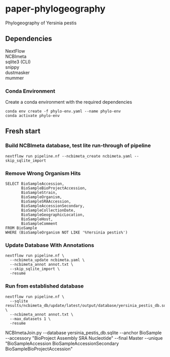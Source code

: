 # paper-phylogeography
Phylogeography of Yersinia pestis

## Dependencies
NextFlow  
NCBImeta  
sqlite3 (CLI)  
snippy  
dustmasker  
mummer  

### Conda Environment
Create a conda environment with the required dependencies  
```
conda env create -f phylo-env.yaml --name phylo-env
conda activate phylo-env
```

## Fresh start

### Build NCBImeta database, test lite run-through of pipeline
```
nextflow run pipeline.nf --ncbimeta_create ncbimeta.yaml --skip_sqlite_import
```

### Remove Wrong Organism Hits
```
SELECT BioSampleAccession,
       BioSampleBioProjectAccession,
       BioSampleStrain,
       BioSampleOrganism,
       BioSampleSRAAccession,
       BioSampleAccessionSecondary,
       BioSampleCollectionDate,
       BioSampleGeographicLocation,
       BioSampleHost,
       BioSampleComment
FROM BioSample
WHERE (BioSampleOrganism NOT LIKE '%Yersinia pestis%')
```

### Update Database With Annotations
```
nextflow run pipeline.nf \
  --ncbimeta_update ncbimeta.yaml \
  --ncbimeta_annot annot.txt \
  --skip_sqlite_import \
  -resume
```

### Run from established database
```
nextflow run pipeline.nf \
  --sqlite results/ncbimeta_db/update/latest/output/database/yersinia_pestis_db.sqlite \
  --ncbimeta_annot annot.txt \
  --max_datasets 1 \
  -resume
```

NCBImetaJoin.py --database yersinia_pestis_db.sqlite --anchor BioSample --accessory "BioProject Assembly SRA Nucleotide" --final Master --unique "BioSampleAccession BioSampleAccessionSecondary BioSampleBioProjectAccession"
